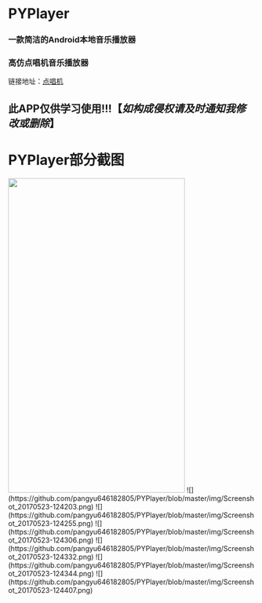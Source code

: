 # PYPlayer
### 一款简洁的Android本地音乐播放器
### 高仿点唱机音乐播放器
链接地址：[点唱机](https://github.com/kabouzeid/Phonograph)
## 此APP仅供学习使用!!!【*如构成侵权请及时通知我修改或删除*】

# PYPlayer部分截图
<img width="360" height="640" src="https://github.com/pangyu646182805/PYPlayer/blob/master/img/Screenshot_20170523-124149.png"/>
![](https://github.com/pangyu646182805/PYPlayer/blob/master/img/Screenshot_20170523-124203.png)
![](https://github.com/pangyu646182805/PYPlayer/blob/master/img/Screenshot_20170523-124255.png)
![](https://github.com/pangyu646182805/PYPlayer/blob/master/img/Screenshot_20170523-124306.png)
![](https://github.com/pangyu646182805/PYPlayer/blob/master/img/Screenshot_20170523-124332.png)
![](https://github.com/pangyu646182805/PYPlayer/blob/master/img/Screenshot_20170523-124344.png)
![](https://github.com/pangyu646182805/PYPlayer/blob/master/img/Screenshot_20170523-124407.png)
